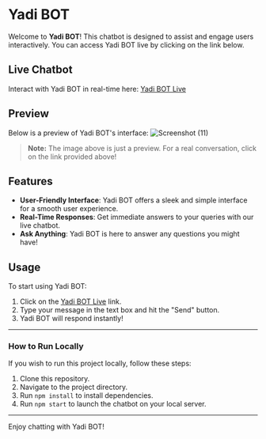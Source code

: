 # Yadi BOT

Welcome to **Yadi BOT**! This chatbot is designed to assist and engage users interactively. You can access Yadi BOT live by clicking on the link below.

## Live Chatbot

Interact with Yadi BOT in real-time here: [Yadi BOT Live](https://sunny-pika-628557.netlify.app/)

## Preview

Below is a preview of Yadi BOT's interface:
![Screenshot (11)](https://github.com/user-attachments/assets/dd815a21-0671-41e5-990a-fdd014a90d37)

> **Note:** The image above is just a preview. For a real conversation, click on the link provided above!

## Features

- **User-Friendly Interface**: Yadi BOT offers a sleek and simple interface for a smooth user experience.
- **Real-Time Responses**: Get immediate answers to your queries with our live chatbot.
- **Ask Anything**: Yadi BOT is here to answer any questions you might have!

## Usage

To start using Yadi BOT:
1. Click on the [Yadi BOT Live](https://sunny-pika-628557.netlify.app/) link.
2. Type your message in the text box and hit the "Send" button.
3. Yadi BOT will respond instantly!

---

### How to Run Locally

If you wish to run this project locally, follow these steps:

1. Clone this repository.
2. Navigate to the project directory.
3. Run `npm install` to install dependencies.
4. Run `npm start` to launch the chatbot on your local server.

---

Enjoy chatting with Yadi BOT!
